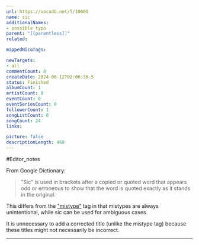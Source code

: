 ```yaml
---
url: https://vocadb.net/T/10600
name: sic
additionalNames: 
- possible typo
parent: "[[parentless]]"
related:

mappedNicoTags:

newTargets:
- all
commentCount: 0
createDate: 2024-06-12T02:06:36.5
status: Finished
albumCount: 1
artistCount: 0
eventCount: 0
eventSeriesCount: 0
followerCount: 1
songListCount: 0
songCount: 24
links: 

picture: false
descriptionLength: 468
---
```


#Editor_notes

From Google Dictionary: 

> "Sic" is used in brackets after a copied or quoted word that appears odd or erroneous to show that the word is quoted exactly as it stands in the original.

This differs from the ["mistype"](https://vocadb.net/T/273/mistype) tag in that mistypes are always unintentional, while sic can be used for ambiguous cases.

It is unnecessary to add a corrected title (unlike the mistype tag) because these titles might not necessarily be incorrect.

---

